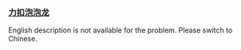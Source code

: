 ### [力扣泡泡龙](https://leetcode.com/problems/WInSav)

English description is not available for the problem. Please switch to Chinese.